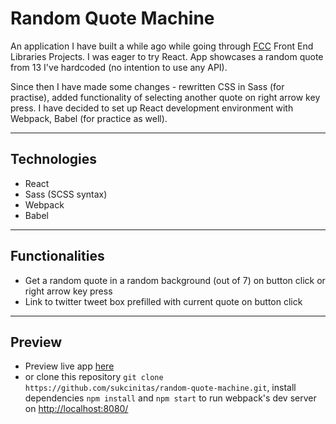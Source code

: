# Random Quote Machine
An application I have built a while ago while going through [FCC](https://www.freecodecamp.org/) Front End Libraries Projects. I was eager to try React. App showcases a random quote from 13 I've hardcoded (no intention to use any API).

Since then I have made some changes - rewritten CSS in Sass (for practise), added functionality of selecting another quote on right arrow key press. I have decided to set up React development environment with Webpack, Babel (for practice as well).

----
## Technologies
- React
- Sass (SCSS syntax)
- Webpack
- Babel

----
## Functionalities
- Get a random quote in a random background (out of 7) on button click or right arrow key press
- Link to twitter tweet box prefilled with current quote on button click

----
## Preview
- Preview live app [here](https://codepen.io/pieno_usas/full/XWrzpwX) 
- or clone this repository `git clone https://github.com/sukcinitas/random-quote-machine.git`, install dependencies `npm install` and `npm start` to run webpack's dev server on [http://localhost:8080/](http://localhost:8080/)                    